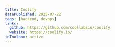 ```yaml
---
title: Coolify
datePublished: 2025-07-22
tags: [backend, devops]
links:
  github: https://github.com/coollabsio/coolify
  website: https://coolify.io/
inToolbox: active
---
```

